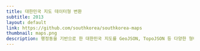 ```yaml
---
title: 대한민국 지도 데이터형 변환
subtitle: 2013
layout: default
link: https://github.com/southkorea/southkorea-maps
thumbnail: maps.png
description: 행정동을 기반으로 한 대한민국 지도를 GeoJSON, TopoJSON 등 다양한 형태로 변환하여 사용하기 쉽게 만들었습니다.
---
```

